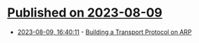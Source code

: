 # [Published on 2023-08-09](index.md)

* [2023-08-09, 16:40:11](https://lobste.rs/s/stvh18/building_transport_protocol_on_arp) - [Building a Transport Protocol on ARP](https://kognise.dev/writing/arp)
